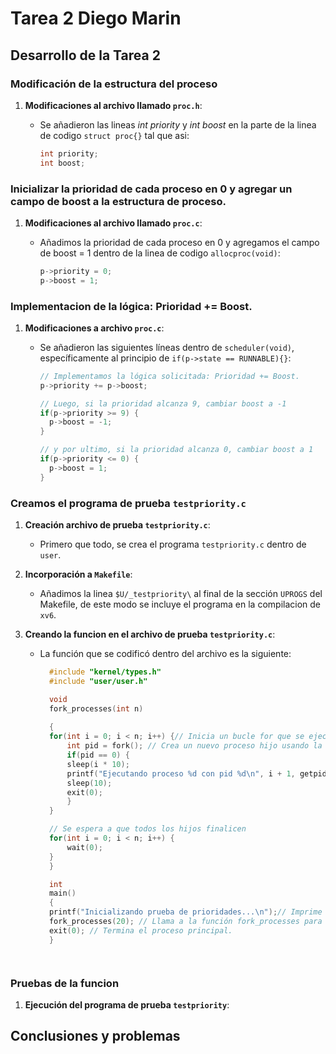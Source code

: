 # Tarea 2 Diego Marin

## Desarrollo de la Tarea 2

### Modificación de la estructura del proceso

1. **Modificaciones al archivo llamado `proc.h`**:

    - Se añadieron las lineas *int priority* y  *int boost* en la parte de la linea de codigo `struct proc{}` tal que asi:
      ```c
      int priority;
      int boost;
      ```


### Inicializar la prioridad de cada proceso en 0 y agregar un campo de boost a la estructura de proceso.

1. **Modificaciones al archivo llamado `proc.c`**:
    
    - Añadimos la prioridad de cada proceso en 0 y agregamos el campo de boost = 1 dentro de la linea de codigo `allocproc(void)`:
      ```c
      p->priority = 0;
      p->boost = 1;
      ```


### Implementacion de la lógica: Prioridad += Boost.

1. **Modificaciones a archivo `proc.c`**:
    
    - Se añadieron las siguientes líneas dentro de `scheduler(void)`, específicamente al principio de `if(p->state == RUNNABLE){}`:
      ```c
      // Implementamos la lógica solicitada: Prioridad += Boost.
      p->priority += p->boost;

      // Luego, si la prioridad alcanza 9, cambiar boost a -1
      if(p->priority >= 9) {
        p->boost = -1;
      }

      // y por ultimo, si la prioridad alcanza 0, cambiar boost a 1
      if(p->priority <= 0) {
        p->boost = 1;
      }

      ```


### Creamos el programa de prueba `testpriority.c`

1. **Creación archivo de prueba `testpriority.c`**:
    
    - Primero que todo, se crea el programa `testpriority.c` dentro de `user`.

2. **Incorporación a `Makefile`**:

    - Añadimos la linea `$U/_testpriority\` al final de la sección `UPROGS` del Makefile, de este modo se incluye el programa en la compilacion de `xv6`.

3. **Creando la funcion en el archivo de prueba `testpriority.c`**:

    - La función que se codificó dentro del archivo es la siguiente:
      ```c
        #include "kernel/types.h"
        #include "user/user.h"

        void
        fork_processes(int n)
         
        {
        for(int i = 0; i < n; i++) {// Inicia un bucle for que se ejecuta n veces.
            int pid = fork(); // Crea un nuevo proceso hijo usando la llamada al sistema fork().
            if(pid == 0) {
            sleep(i * 10);
            printf("Ejecutando proceso %d con pid %d\n", i + 1, getpid()); // Imprime el número de proceso y su PID.
            sleep(10);
            exit(0);
            }
        }

        // Se espera a que todos los hijos finalicen
        for(int i = 0; i < n; i++) {
            wait(0);
        }
        }

        int
        main()
        {
        printf("Inicializando prueba de prioridades...\n");// Imprime un mensaje indicando el inicio de la prueba.
        fork_processes(20); // Llama a la función fork_processes para crear 20 procesos hijos.
        exit(0); // Termina el proceso principal.
        }

    ```


### Pruebas de la funcion

1. **Ejecución del programa de prueba `testpriority`**:


## Conclusiones y problemas
